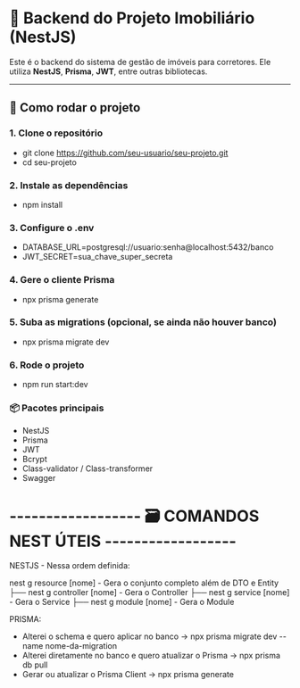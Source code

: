 # 🏡 Backend do Projeto Imobiliário (NestJS)

Este é o backend do sistema de gestão de imóveis para corretores. Ele utiliza **NestJS**, **Prisma**, **JWT**, entre outras bibliotecas.

---

## 🚀 Como rodar o projeto

### 1. Clone o repositório
- git clone https://github.com/seu-usuario/seu-projeto.git
- cd seu-projeto

### 2. Instale as dependências
- npm install

### 3. Configure o .env
- DATABASE_URL=postgresql://usuario:senha@localhost:5432/banco
- JWT_SECRET=sua_chave_super_secreta

### 4. Gere o cliente Prisma
- npx prisma generate

### 5. Suba as migrations (opcional, se ainda não houver banco)
- npx prisma migrate dev

### 6. Rode o projeto
- npm run start:dev

### 📦 Pacotes principais
- NestJS
- Prisma
- JWT
- Bcrypt
- Class-validator / Class-transformer
- Swagger

# ------------------ 🗃️ COMANDOS NEST ÚTEIS ------------------ #

NESTJS - Nessa ordem definida:

nest g resource [nome] - Gera o conjunto completo além de DTO e Entity
├── nest g controller [nome] - Gera o Controller
├── nest g service [nome] - Gera o Service
├── nest g module [nome] - Gera o Module

PRISMA:

- Alterei o schema e quero aplicar no banco                 ->  npx prisma migrate dev --name nome-da-migration
- Alterei diretamente no banco e quero atualizar o Prisma   ->  npx prisma db pull
- Gerar ou atualizar o Prisma Client	                    ->  npx prisma generate


